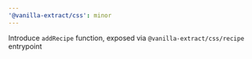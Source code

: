 ```yaml
---
'@vanilla-extract/css': minor
---
```


Introduce `addRecipe` function, exposed via `@vanilla-extract/css/recipe` entrypoint
